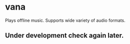 # vana
Plays offline music. Supports wide variety of audio formats.

## Under development check again later.
